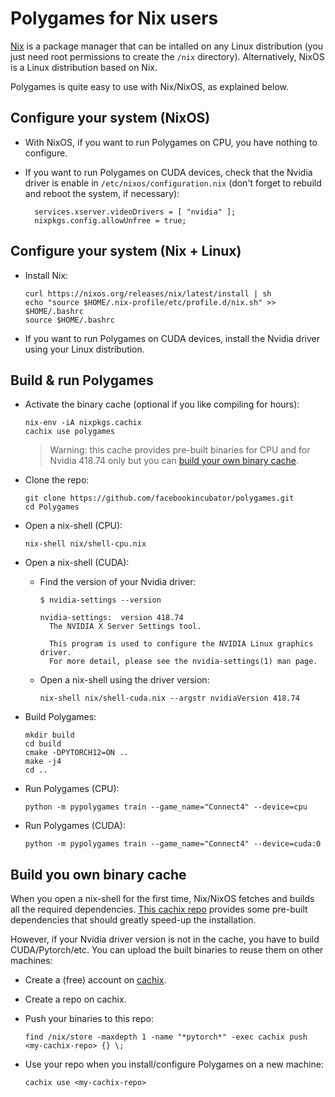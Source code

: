 # Polygames for Nix users

[Nix](https://nixos.org/) is a package manager that can be intalled on any
Linux distribution (you just need root permissions to create the `/nix`
directory). Alternatively, NixOS is a Linux distribution based on Nix.

Polygames is quite easy to use with Nix/NixOS, as explained below.


## Configure your system (NixOS)

- With NixOS, if you want to run Polygames on CPU, you have nothing to
  configure.

- If you want to run Polygames on CUDA devices, check that the Nvidia driver is
  enable in `/etc/nixos/configuration.nix` (don't forget to rebuild and reboot
  the system, if necessary):

    ```
      services.xserver.videoDrivers = [ "nvidia" ];
      nixpkgs.config.allowUnfree = true;
    ```


## Configure your system (Nix + Linux)

- Install Nix:

    ```
    curl https://nixos.org/releases/nix/latest/install | sh
    echo "source $HOME/.nix-profile/etc/profile.d/nix.sh" >> $HOME/.bashrc
    source $HOME/.bashrc
    ```

- If you want to run Polygames on CUDA devices, install the Nvidia driver using
  your Linux distribution.


## Build & run Polygames

- Activate the binary cache (optional if you like compiling for hours):

    ```
    nix-env -iA nixpkgs.cachix
    cachix use polygames
    ```

    > Warning: this cache provides pre-built binaries for CPU and for Nvidia
    > 418.74 only but you can [build your own binary
    > cache](README.md#build-you-own-binary-cache).

- Clone the repo:

    ```
    git clone https://github.com/facebookincubator/polygames.git
    cd Polygames
    ```

- Open a nix-shell (CPU):

    ```
    nix-shell nix/shell-cpu.nix
    ```

- Open a nix-shell (CUDA):

    - Find the version of your Nvidia driver:

        ```
        $ nvidia-settings --version

        nvidia-settings:  version 418.74
          The NVIDIA X Server Settings tool.

          This program is used to configure the NVIDIA Linux graphics driver.
          For more detail, please see the nvidia-settings(1) man page.
        ```

    - Open a nix-shell using the driver version:

        ```
        nix-shell nix/shell-cuda.nix --argstr nvidiaVersion 418.74
        ```

- Build Polygames:

    ```
    mkdir build
    cd build
    cmake -DPYTORCH12=ON ..
    make -j4
    cd ..
    ```

- Run Polygames (CPU):

    ```
    python -m pypolygames train --game_name="Connect4" --device=cpu
    ```

- Run Polygames (CUDA):

    ```
    python -m pypolygames train --game_name="Connect4" --device=cuda:0
    ```

## Build you own binary cache

When you open a nix-shell for the first time, Nix/NixOS fetches and builds all
the required dependencies. [This cachix repo](https://polygames.cachix.org/)
provides some pre-built dependencies that should greatly speed-up the
installation.

However, if your Nvidia driver version is not in the cache, you have to build
CUDA/Pytorch/etc. You can upload the built binaries to reuse them on other
machines:

- Create a (free) account on [cachix](https://cachix.org/).

- Create a repo on cachix.

- Push your binaries to this repo:

    ```
    find /nix/store -maxdepth 1 -name "*pytorch*" -exec cachix push <my-cachix-repo> {} \;
    ```

- Use your repo when you install/configure Polygames on a new machine:

    ```
    cachix use <my-cachix-repo>
    ```

